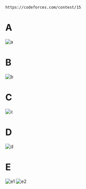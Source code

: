 ```
https://codeforces.com/contest/15
```

# A
![a](https://github.com/VanHoang110802/ABCXYZ/assets/108053955/5cff7cf7-fac5-4779-8519-dc90b1270611)

# B
![b](https://github.com/VanHoang110802/ABCXYZ/assets/108053955/b7db2a0d-ade6-41d8-abe2-e1f859c5daf8)

# C
![c](https://github.com/VanHoang110802/ABCXYZ/assets/108053955/7a7dd84e-bce0-4866-be60-dbe14fb3c158)

# D
![d](https://github.com/VanHoang110802/ABCXYZ/assets/108053955/340ced09-0151-493e-9e9f-dc482dea3e28)

# E
![e1](https://github.com/VanHoang110802/ABCXYZ/assets/108053955/68e5ca1c-64f4-473b-ada6-e63ff936938c)
![e2](https://github.com/VanHoang110802/ABCXYZ/assets/108053955/253f81af-75e2-4468-b14b-17141d2f7f67)


